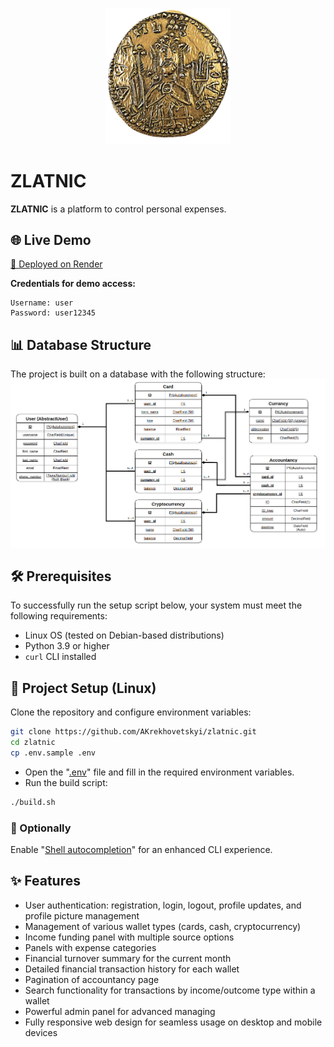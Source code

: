 <p align="center">
    <img src="static/source/welcome_logo.png" alt="Project logo" width="200">
</p>

# ZLATNIC

**ZLATNIC** is a platform to control personal expenses.

## 🌐 Live Demo

[🔗 Deployed on Render](https://zlatnic.onrender.com/)

**Credentials for demo access:**

```
Username: user
Password: user12345
```

## 📊 Database Structure

The project is built on a database with the following structure:
![Database schema](static/source/DB_Zlatnic.png)

## 🛠️ Prerequisites

To successfully run the setup script below, your system must meet the following requirements:

- Linux OS (tested on Debian-based distributions)
- Python 3.9 or higher
- `curl` CLI installed

## 🚀 Project Setup (Linux)

Clone the repository and configure environment variables:

```bash
git clone https://github.com/AKrekhovetskyi/zlatnic.git
cd zlatnic
cp .env.sample .env
```

- Open the "[.env](./.env)" file and fill in the required environment variables.
- Run the build script:

```bash
./build.sh
```

### 📌 Optionally

Enable "[Shell autocompletion](https://docs.astral.sh/uv/getting-started/installation/#shell-autocompletion)" for an enhanced CLI experience.

## ✨ Features

- User authentication: registration, login, logout, profile updates, and profile picture management
- Management of various wallet types (cards, cash, cryptocurrency)
- Income funding panel with multiple source options
- Panels with expense categories
- Financial turnover summary for the current month
- Detailed financial transaction history for each wallet
- Pagination of accountancy page
- Search functionality for transactions by income/outcome type within a wallet
- Powerful admin panel for advanced managing
- Fully responsive web design for seamless usage on desktop and mobile devices
